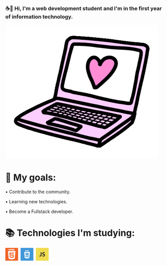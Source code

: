 ### ☕👋  Hi, I'm a web development student and I'm in the first year of information technology.

![Gif-coracao](https://github.com/JulieneFlora/JulieneFlora/blob/main/giphyhello.gif)

# 🌟 My goals:

• Contribute to the community.

• Learning new technologies.

• Become a Fullstack developer.


# 📚 Technologies I'm studying:


<p align="left">
  <code><img src="https://github.com/JulieneFlora/JulieneFlora/blob/main/1_6lGiuTY6uc2oHJk5qfcRHg.png" alt="HTML" width="40" height="40"/></code>&nbsp;
  <code><img src="https://github.com/JulieneFlora/JulieneFlora/blob/main/css3.jpg" alt="CSS" width="40" height="40" /></code>&nbsp;
  <code><img src="https://github.com/JulieneFlora/JulieneFlora/blob/main/js.png" alt="Javascript" width="40" height="40" /></code>&nbsp;
</p>

